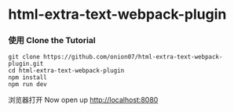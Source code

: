 # html-extra-text-webpack-plugin

### 使用 Clone the Tutorial 

```
git clone https://github.com/onion07/html-extra-text-webpack-plugin.git
cd html-extra-text-webpack-plugin
npm install
npm run dev

```

浏览器打开 Now open up  [http://localhost:8080](http://localhost:8080)


